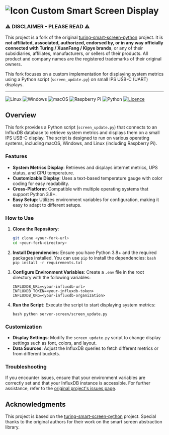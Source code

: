 # ![Icon](https://raw.githubusercontent.com/mathoudebine/turing-smart-screen-python/main/res/icons/monitor-icon-17865/24.png) Custom Smart Screen Display

### ⚠️ DISCLAIMER - PLEASE READ ⚠️

This project is a fork of the original [turing-smart-screen-python](https://github.com/mathoudebine/turing-smart-screen-python) project. It is **not affiliated, associated, authorized, endorsed by, or in any way officially connected with Turing / XuanFang / Kipye brands**, or any of their subsidiaries, affiliates, manufacturers, or sellers of their products. All product and company names are the registered trademarks of their original owners.

This fork focuses on a custom implementation for displaying system metrics using a Python script (`screen_update.py`) on small IPS USB-C (UART) displays.

---

![Linux](https://img.shields.io/badge/Linux-FCC624?style=for-the-badge&logo=linux&logoColor=black) ![Windows](https://img.shields.io/badge/Windows-0078D6?style=for-the-badge&logo=windows&logoColor=white) ![macOS](https://img.shields.io/badge/mac%20os-000000?style=for-the-badge&logo=apple&logoColor=white) ![Raspberry Pi](https://img.shields.io/badge/Raspberry%20Pi-A22846?style=for-the-badge&logo=Raspberry%20Pi&logoColor=white) ![Python](https://img.shields.io/badge/Python-3.8/3.12-3670A0?style=for-the-badge&logo=python&logoColor=ffdd54) [![Licence](https://img.shields.io/github/license/mathoudebine/turing-smart-screen-python?style=for-the-badge)](./LICENSE)

## Overview

This fork provides a Python script (`screen_update.py`) that connects to an InfluxDB database to retrieve system metrics and displays them on a small IPS USB-C display. The script is designed to run on various operating systems, including macOS, Windows, and Linux (including Raspberry Pi).

### Features

- **System Metrics Display**: Retrieves and displays internet metrics, UPS status, and CPU temperature.
- **Customizable Display**: Uses a text-based temperature gauge with color coding for easy readability.
- **Cross-Platform**: Compatible with multiple operating systems that support Python 3.8+.
- **Easy Setup**: Utilizes environment variables for configuration, making it easy to adapt to different setups.

### How to Use

1. **Clone the Repository**:
    ```bash
   git clone <your-fork-url>
   cd <your-fork-directory>
    ```

2. **Install Dependencies**:
   Ensure you have Python 3.8+ and the required packages installed. You can use `pip` to install the dependencies:   ```bash
   pip install -r requirements.txt   ```

3. **Configure Environment Variables**:
   Create a `.env` file in the root directory with the following variables:  
   ```
   INFLUXDB_URL=<your-influxdb-url>
   INFLUXDB_TOKEN=<your-influxdb-token>
   INFLUXDB_ORG=<your-influxdb-organization>
   ```

4. **Run the Script**:
   Execute the script to start displaying system metrics:   
   ```
   bash python server-screen/screen_update.py
   ```

### Customization

- **Display Settings**: Modify the `screen_update.py` script to change display settings such as font, colors, and layout.
- **Data Sources**: Adjust the InfluxDB queries to fetch different metrics or from different buckets.

### Troubleshooting

If you encounter issues, ensure that your environment variables are correctly set and that your InfluxDB instance is accessible. For further assistance, refer to the [original project's issues page](https://github.com/mathoudebine/turing-smart-screen-python/issues).

## Acknowledgments

This project is based on the [turing-smart-screen-python](https://github.com/mathoudebine/turing-smart-screen-python) project. Special thanks to the original authors for their work on the smart screen abstraction library.
